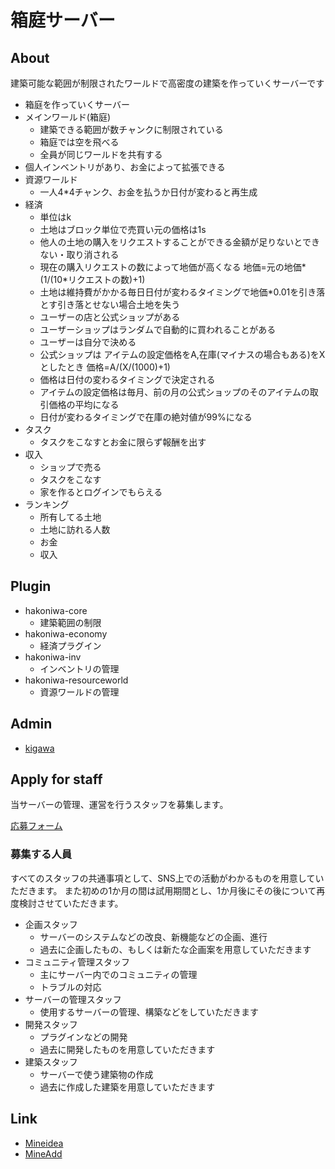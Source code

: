 # 箱庭サーバー

## About

建築可能な範囲が制限されたワールドで高密度の建築を作っていくサーバーです

* 箱庭を作っていくサーバー
* メインワールド(箱庭)
  * 建築できる範囲が数チャンクに制限されている
  * 箱庭では空を飛べる
  * 全員が同じワールドを共有する
* 個人インベントリがあり、お金によって拡張できる
* 資源ワールド
  * 一人4*4チャンク、お金を払うか日付が変わると再生成
* 経済
  * 単位はk
  * 土地はブロック単位で売買い元の価格は1s
  * 他人の土地の購入をリクエストすることができる金額が足りないとできない・取り消される
  * 現在の購入リクエストの数によって地価が高くなる 地価=元の地価*(1/(10*リクエストの数)+1)
  * 土地は維持費がかかる毎日日付が変わるタイミングで地価*0.01を引き落とす引き落とせない場合土地を失う
  * ユーザーの店と公式ショップがある
  * ユーザーショップはランダムで自動的に買われることがある
  * ユーザーは自分で決める
  * 公式ショップは アイテムの設定価格をA,在庫(マイナスの場合もある)をXとしたとき 価格=A/(X/(1000)+1)
  * 価格は日付の変わるタイミングで決定される
  * アイテムの設定価格は毎月、前の月の公式ショップのそのアイテムの取引価格の平均になる
  * 日付が変わるタイミングで在庫の絶対値が99%になる
* タスク
  * タスクをこなすとお金に限らず報酬を出す
* 収入
  * ショップで売る
  * タスクをこなす
  * 家を作るとログインでもらえる
* ランキング
  * 所有してる土地
  * 土地に訪れる人数
  * お金
  * 収入

## Plugin

* hakoniwa-core
  * 建築範囲の制限
* hakoniwa-economy
  * 経済プラグイン
* hakoniwa-inv
  * インベントリの管理
* hakoniwa-resourceworld
  * 資源ワールドの管理

## Admin

* [kigawa](https://github.com/kigawa01)

## Apply for staff

当サーバーの管理、運営を行うスタッフを募集します。

[応募フォーム](https://forms.gle/s9Rzq1NwP2tBVUi2A)

### 募集する人員

すべてのスタッフの共通事項として、SNS上での活動がわかるものを用意していただきます。
また初めの1か月の間は試用期間とし、1か月後にその後について再度検討させていただきます。

* 企画スタッフ
  * サーバーのシステムなどの改良、新機能などの企画、進行
  * 過去に企画したもの、もしくは新たな企画案を用意していただきます
* コミュニティ管理スタッフ
  * 主にサーバー内でのコミュニティの管理
  * トラブルの対応
* サーバーの管理スタッフ
  * 使用するサーバーの管理、構築などをしていただきます
* 開発スタッフ
  * プラグインなどの開発
  * 過去に開発したものを用意していただきます
* 建築スタッフ
  * サーバーで使う建築物の作成
  * 過去に作成した建築を用意していただきます

## Link

* [Mineidea](https://mineidea.net/projects/9125797146)
* [MineAdd](https://mineadd.net/items/1654269041981x877038155938660400)
